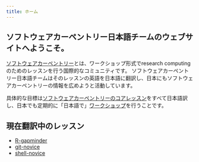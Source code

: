 ```yaml
---
title: ホーム
---
```


## ソフトウェアカーペントリー日本語チームのウェブサイトへようこそ。

[ソフトウェアカーペントリー](https://software-carpentry.org/)とは、ワークショップ形式でresearch computingのためのレッスンを行う国際的なコミュニティです。
ソフトウェアカーペントリー日本語チームはそのレッスンの英語を日本語に翻訳し、日本にもソフトウェアカーペントリーの情報を広めようと活動しています。

具体的な目標は[ソフトウェアカーペントリーのコアレッスン](https://software-carpentry.org/lessons/)をすべて日本語訳し、日本でも定期的に「日本語で」[ワークショップ](https://software-carpentry.org/workshops/)を行うことです。

## 現在翻訳中のレッスン

- [R-gapminder](https://swcarpentry-ja.github.io/r-novice-gapminder/ja/)
- [git-novice](https://swcarpentry-ja.github.io/git-novice/ja/)
- [shell-novice](https://swcarpentry-ja.github.io/shell-novice/ja/)
